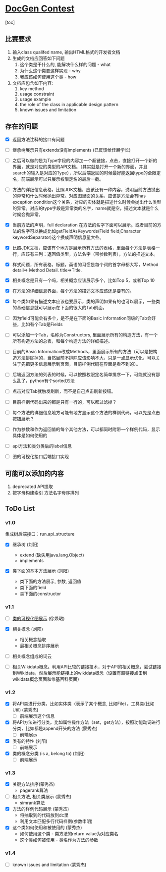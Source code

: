 # [DocGen Contest](https://dysdoc.github.io/docgen2/index.html)

[toc]

## 比赛要求

1. 输入class qualifed name, 输出HTML格式的开发者文档
2. 生成的文档应回答如下问题
   1. 这个类是干什么的, 能解决什么样的问题 - what
   2. 为什么这个类要这样实现 - why
   3. 我应该如何使用这个类 - how
3. 文档应包含如下内容:
   1. key method
   2. usage constraint
   3. usage example
   4. the role of the class in applicable design pattern
   5. known issues and limitation



## 存在的问题
- [x] 返回方法注释的接口有问题
- [ ] 继承树展示只有extends没有implements (已反馈给佳展学长)
- [ ] 之后可以做的是为Type字段的内容加一个超链接，点击，直接打开一个新的界面，就是对应的类型的API文档。（其实就是打开一个新的界面，并且search的输入是对应的Type），所以后端返回的时候最好能返回type的全限定名，前端展示可以只展示权限定名的最后一截。
- [ ] 方法的详细信息表格，比照JDK文档，应该还有一种内容，说明当前方法抛出的异常和什么时候抛出异常。对应图里面的关系，应该是方法会有has exception condition这个关系，对应的实体就是描述什么时候会抛出什么类型的异常。对应的type字段是异常类的名字，name就是空，描述文本就是什么时候会抛异常。
- [x] 当前方法的声明，full declaration 在方法的名字下面可以展示。或者目前的方法的名字可以换成比如getFieldAsKeywords(Field field,Character keywordSeparator)这个换成声明信息量大些。
- [x] 比照JDK文档，应该有个地方是展示所有方法的表格，里面每个方法是表格一行，应该有三列：返回值类型，方法名字（带参数列表），方法的描述文本。
- [x] 样式问题，所有表格，标题，英语的习惯是每个词的首字母都大写，Method detail=> Method Detail. title=>Title. 
- [x] 相关概念是只有一个吗，相关概念应该展示多个，比如Top 5，或者Top 10
- [x] 在方法的详细信息界面，每个方法的描述文本应该还是要有的。
- [x] 每个类如果有描述文本应该也要展示，类的声明如果有的也可以展示，一些类的基础信息就可以展示在下面的很大的Tab前面。
- [ ] 因为field可能会有多个，是不是在下面的Basic Information同级的Tab会好些，比如有个Tab是Fields
- [ ] 可以添加一个Tab，名称为Constructors, 里面展示所有的构造方法，有一个所有构造方法的总表，和每个构造方法的详细描述。
- [ ] 目前的Basic Information改成Methods，里面展示所有的方法（可以是把构造方法排除掉的，当然目前不排除应该影响不大，只是一点显示优化，可以关注于先把更多信息展示到页面，目前样例代码在界面是看不到的）。
- [ ] 后端返回方法的列表的时候，可以按照权限定名简单排序一下，可能就没有那么乱了，python有个sorted方法 
- [ ] 点击对应Tab就触发刷新，而不是自己点击刷新按钮。
- [ ] 目前样例代码出来的都是只有一行的，可以都过滤掉？
- [ ] 每个方法的详细信息地方可能有地方显示这个方法的样例代码，可以先是点击按钮展示？
- [ ] 作为参数和作为返回值的每个其他方法，可以都同时附带一个样例代码，显示具体是如何使用的
- [ ] api方法和类分类后的label信息
- [ ] 图的可视化接口后端接口实现




## 可能可以添加的内容

1. deprecated API提取
2. 按字母构建索引 方法名字母序排列

   



## ToDo List

### v1.0


集成树后端接口：run.api_structure


- [x] 继承树 (刘阳)
  - extend (缺失用java.lang.Object)
  - implements 

- [x] 类下面的基本方法展示 (刘阳)
  - 类下面的方法展示, 参数, 返回值
  - 类下面的field
  - 类下面的constructor

### v1.1 

- [ ] [类的可视化图展示](http://bigcode.fudan.edu.cn/kg/index.html#/ElementGraph/890) (徐焕珺)

- [x] 相关概念 (刘阳)
  - 相关概念抽取
  - 最相关概念排序展示
- [ ] 相关概念组成的词云 
- [ ] 相关Wikidata概念。利用API比较的链接技术，对于API的相关概念，尝试链接到Wikidata，然后展示能链接上的wikidata概念（设置有超链接点击到wikidata概念页面和维基百科页面）

### v1.2

- [x] 将API类进行分类，比如实体类（表示了某个概念, 比如File），工具类(比如Util) (蒙秀杰)
  - [ ] 前端展示这个信息

- [x] 将API方法进行分类。比如属性操作方法（set，get方法），按照功能动词进行分类，比如都是append开头的方法 (蒙秀杰)
  - [ ] 前端展示

- [x] 类有的特性 (刘阳)
  - [ ] 前端展示
- [x] 类的概念分类 (is a, belong to) (刘阳)
  - [ ] 前端展示

### v1.3

- [x] 关键方法排序(蒙秀杰)
  - pagerank算法
- [ ] 相关方法, 相关类展示 (蒙秀杰)
  - simrank算法
- [x] 方法的样例代码展示 (蒙秀杰)
  - 将抽取到的代码放到dc里
  - 利用文本匹配多行代码样例(参数申明)
- [x] 这个类如何使用和被使用的 (蒙秀杰)
  - 如何使用这个类 - 类方法的return value为对应类名
  - 这个类如何被使用 - 类名作为方法的参数

### v1.4

- [ ] known issues and limitation (蒙秀杰)

